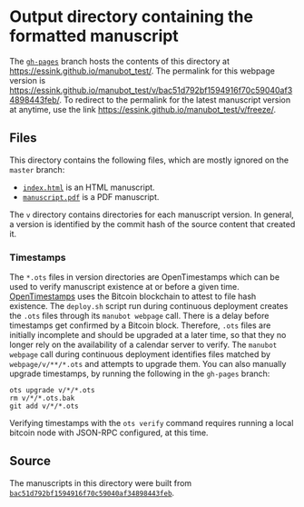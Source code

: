 # Output directory containing the formatted manuscript

The [`gh-pages`](https://github.com/essink/manubot_test/tree/gh-pages) branch hosts the contents of this directory at <https://essink.github.io/manubot_test/>.
The permalink for this webpage version is <https://essink.github.io/manubot_test/v/bac51d792bf1594916f70c59040af34898443feb/>.
To redirect to the permalink for the latest manuscript version at anytime, use the link <https://essink.github.io/manubot_test/v/freeze/>.

## Files

This directory contains the following files, which are mostly ignored on the `master` branch:

+ [`index.html`](index.html) is an HTML manuscript.
+ [`manuscript.pdf`](manuscript.pdf) is a PDF manuscript.

The `v` directory contains directories for each manuscript version.
In general, a version is identified by the commit hash of the source content that created it.

### Timestamps

The `*.ots` files in version directories are OpenTimestamps which can be used to verify manuscript existence at or before a given time.
[OpenTimestamps](https://opentimestamps.org/) uses the Bitcoin blockchain to attest to file hash existence.
The `deploy.sh` script run during continuous deployment creates the `.ots` files through its `manubot webpage` call.
There is a delay before timestamps get confirmed by a Bitcoin block.
Therefore, `.ots` files are initially incomplete and should be upgraded at a later time, so that they no longer rely on the availability of a calendar server to verify.
The `manubot webpage` call during continuous deployment identifies files matched by `webpage/v/**/*.ots` and attempts to upgrade them.
You can also manually upgrade timestamps, by running the following in the `gh-pages` branch:

```shell
ots upgrade v/*/*.ots
rm v/*/*.ots.bak
git add v/*/*.ots
```

Verifying timestamps with the `ots verify` command requires running a local bitcoin node with JSON-RPC configured, at this time.

## Source

The manuscripts in this directory were built from
[`bac51d792bf1594916f70c59040af34898443feb`](https://github.com/essink/manubot_test/commit/bac51d792bf1594916f70c59040af34898443feb).
